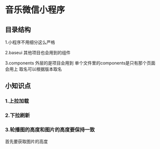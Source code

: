 # 音乐微信小程序

## 目录结构
1.小程序不用细分这么严格

2.baseui 其他项目也会用到的组件

3.components 外层的是项目会用到 单个文件里的components是只有那个页面会用上 取名可以根据版本取名


## 小知识点
### 1.上拉加载

### 2.下拉刷新

### 3.轮播图的高度和图片的高度要保持一致
首先要获取图片的高度